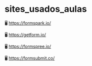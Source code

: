 # sites_usados_aulas

🖥️ https://formspark.io/

🖥️ https://getform.io/

🖥️ https://formspree.io/

🖥️ https://formsubmit.co/
